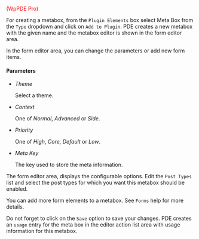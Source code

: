 <font color="red">(WpPDE Pro)</font>

For creating a metabox, from the `Plugin Elements` box select Meta Box from the `Type`
dropdown and click on `Add to Plugin`. PDE creates a new metabox with the given name
and the metabox editor is shown in the form editor area.

In the form editor area, you can change the parameters or add new form items.

#### Parameters

* _Theme_

    Select a theme.

* _Context_

    One of _Normal_, _Advanced_ or _Side_.

* _Priority_

    One of _High_, _Core_, _Default_ or _Low_.

* _Meta Key_

    The key used to store the meta information.

The form editor area, displays the configurable options. Edit the `Post Types`
list and select the post types for which you want this metabox should be enabled.

You can add more form elements to a metabox. See `Forms` help for more details.

Do not forget to click on the `Save` option to save your changes. PDE creates an `usage` entry
for the meta box in the editor action list area with usage information for this metabox.

